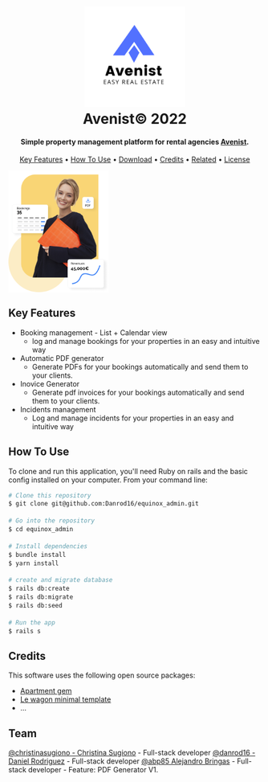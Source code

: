 
<h1 align="center">
  <br>
  <a href="http://www.avenist.com"><img src="https://github.com/Danrod16/equinox_admin/blob/master/app/assets/images/urbanist-logo.png?raw=true" alt="Avenist" width="200"></a>
  <br>
  Avenist© 2022
  <br>
</h1>

<h4 align="center"> Simple property management platform for
rental agencies <a href="http://avenist.com" target="_blank">Avenist</a>.</h4>

<p align="center">
  <a href="#key-features">Key Features</a> •
  <a href="#how-to-use">How To Use</a> •
  <a href="#download">Download</a> •
  <a href="#credits">Credits</a> •
  <a href="#related">Related</a> •
  <a href="#license">License</a>
</p>

 <img src="https://github.com/Danrod16/equinox_admin/blob/master/app/assets/images/banner-illustration.png?raw=true" alt="Avenist" width="200" align="center">

## Key Features

* Booking management - List + Calendar view
  - log and manage bookings for your properties in an easy and intuitive way
* Automatic PDF generator
    - Generate PDFs for your bookings automatically and send them to your clients.
* Inovice Generator
    - Generate pdf invoices for your bookings automatically and send them to your clients.
* Incidents management
    - Log and manage incidents for your properties in an easy and intuitive way


## How To Use

To clone and run this application, you'll need Ruby on rails and the basic config installed on your computer. From your command line:

```bash
# Clone this repository
$ git clone git@github.com:Danrod16/equinox_admin.git

# Go into the repository
$ cd equinox_admin

# Install dependencies
$ bundle install
$ yarn install

# create and migrate database
$ rails db:create
$ rails db:migrate
$ rails db:seed

# Run the app
$ rails s
```

## Credits

This software uses the following open source packages:

- [Apartment gem](https://github.com/influitive/apartment)
- [Le wagon minimal template](https://github.com/lewagon/rails-templates#minimal)
- ...

## Team

[@christinasugiono - Christina Sugiono](https://github.com/christinasugiono) - Full-stack developer
[@danrod16 - Daniel Rodriguez](https://github.com/danrod16) - Full-stack developer
[@abp85 Alejandro Bringas](https://github.com/abp85) - Full-stack developer - Feature: PDF Generator V1.